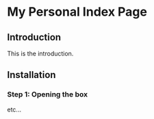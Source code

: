 
# My Personal Index Page


## Introduction



This is the introduction.



## Installation



### Step 1: Opening the box



etc... 




    